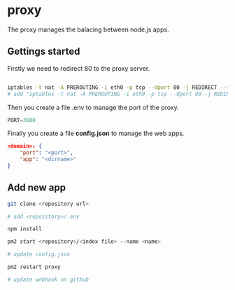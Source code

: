# proxy

The proxy manages the balacing between node.js apps.

## Gettings started

Firstly we need to redirect 80 to the proxy server.

```bash

iptables -t nat -A PREROUTING -i eth0 -p tcp --dport 80 -j REDIRECT --to-port 3000
# add "iptables -t nat -A PREROUTING -i eth0 -p tcp --dport 80 -j REDIRECT --to-port 3000" to file /etc/rc.local

```


Then you create a file .env to manage the port of the proxy.
```javascript
PORT=3000
```

Finally you create a file **config.json** to manage the web apps.
```json
<domain>: {
    "port": "<port>",
    "app": "<dirname>"
}

```

## Add new app

```bash
git clone <repository url>

# add <repository>/.env

npm install

pm2 start <repository>/<index file> --name <name>

# update config.json

pm2 restart proxy

# update webhook on github

```
